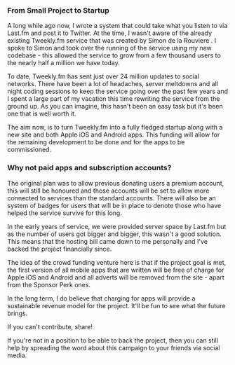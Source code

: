 
### From Small Project to Startup

A long while ago now, I wrote a system that could take what you listen to via Last.fm and post it to Twitter. At the time, I wasn't aware of the already existing Tweekly.fm service that was created by Simon de la Rouviere . I spoke to Simon and took over the running of the service using my new codebase - this allowed the service to grow from a few thousand users to the nearly half a million we have today.

To date, Tweekly.fm has sent just over 24 million updates to social networks.
There have been a lot of headaches, server meltdowns and all night coding sessions to keep the service going over the past few years and I spent a large part of my vacation this time rewriting the service from the ground up. As you can imagine, this hasn't been an easy task but it's been one that is well worth it.

The aim now, is to turn Tweekly.fm into a fully fledged startup along with a new site and both Apple iOS and Android apps. This funding will allow for the remaining development to be done and for the apps to be commissioned.

### Why not paid apps and subscription accounts?
The original plan was to allow previous donating users a premium account, this will still be honoured and those accounts will be set to allow more connected to services than the standard accounts. There will also be an system of badges for users that will be in place to denote those who have helped the service survive for this long.

In the early years of service, we were provided server space by Last.fm but as the number of users got bigger and bigger, this wasn't a good solution. This means that the hosting bill came down to me personally and I've backed the project financially since.

The idea of the crowd funding venture here is that if the project goal is met, the first version of all mobile apps that are written will be free of charge for Apple iOS and Android and all adverts will be removed from the site - apart from the Sponsor Perk ones.

In the long term, I do believe that charging for apps will provide a sustainable revenue model for the project. It'll be fun to see what the future brings.

If you can't contribute, share!

If you're not in a position to be able to back the project, then you can still help by spreading the word about this campaign to your friends via social media.
